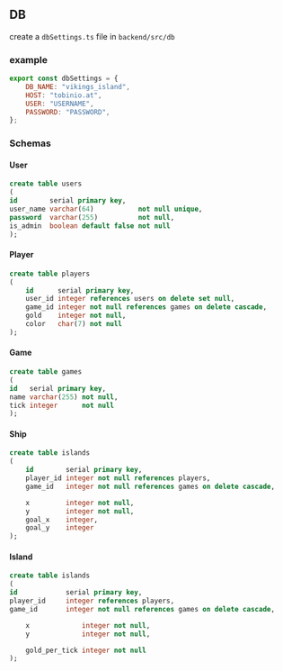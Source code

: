 ## DB

create a `dbSettings.ts` file in `backend/src/db`

### example

``` js
export const dbSettings = {
    DB_NAME: "vikings_island",
    HOST: "tobinio.at",
    USER: "USERNAME",
    PASSWORD: "PASSWORD",
};
```

### Schemas

#### User

``` sql
create table users
(
id        serial primary key,
user_name varchar(64)           not null unique,
password  varchar(255)          not null,
is_admin  boolean default false not null
);
```

#### Player

``` sql
create table players
(
    id      serial primary key,
    user_id integer references users on delete set null,
    game_id integer not null references games on delete cascade,
    gold    integer not null,
    color   char(7) not null
);
```

#### Game

``` sql
create table games
(
id   serial primary key,
name varchar(255) not null,
tick integer      not null
);
```

#### Ship

``` sql
create table islands
(
    id        serial primary key,
    player_id integer not null references players,
    game_id   integer not null references games on delete cascade,

    x         integer not null,
    y         integer not null,
    goal_x    integer,
    goal_y    integer
);
```

#### Island

``` sql
create table islands
(
id            serial primary key,
player_id     integer references players,
game_id       integer not null references games on delete cascade,

    x             integer not null,
    y             integer not null,

    gold_per_tick integer not null
);
```